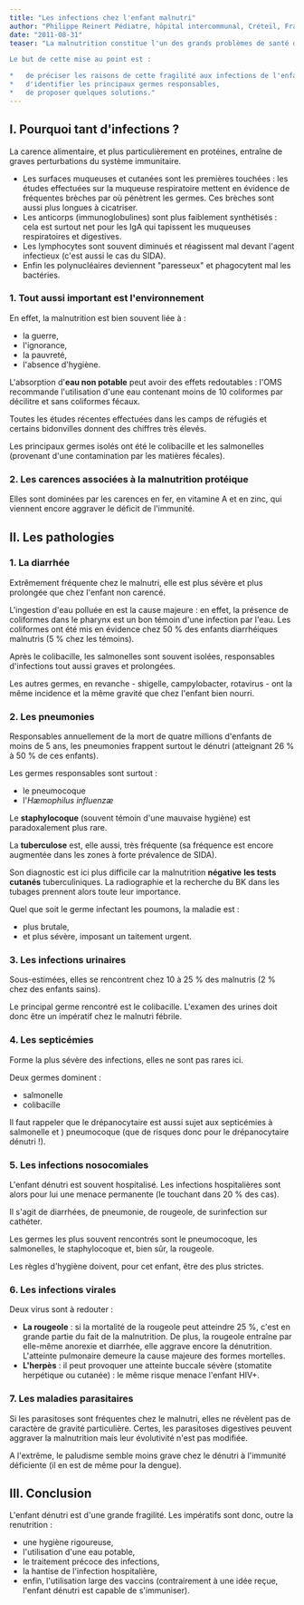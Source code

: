 ```yaml
---
title: "Les infections chez l'enfant malnutri"
author: "Philippe Reinert Pédiatre, hôpital intercommunal, Créteil, France"
date: "2011-08-31"
teaser: "La malnutrition constitue l'un des grands problèmes de santé dans le monde : elle est, chaque année, responsable de la mort de millions d'enfants. Or, cette mortalité est, pour la moitié des cas, causée par une infection.

Le but de cette mise au point est :

*   de préciser les raisons de cette fragilité aux infections de l'enfant malnutri,
*   d'identifier les principaux germes responsables,
*   de proposer quelques solutions."
---
```


## I. Pourquoi tant d'infections ?

La carence alimentaire, et plus particulièrement en protéines, entraîne de graves perturbations du système immunitaire.

*   Les surfaces muqueuses et cutanées sont les premières touchées : les études effectuées sur la muqueuse respiratoire mettent en évidence de fréquentes brèches par où pénètrent les germes. Ces brèches sont aussi plus longues à cicatriser.  
*   Les anticorps (immunoglobulines) sont plus faiblement synthétisés : cela est surtout net pour les IgA qui tapissent les muqueuses respiratoires et digestives.  
*   Les lymphocytes sont souvent diminués et réagissent mal devant l'agent infectieux (c'est aussi le cas du SIDA).  
*   Enfin les polynucléaires deviennent "paresseux" et phagocytent mal les bactéries.

### 1. Tout aussi important est l'environnement

En effet, la malnutrition est bien souvent liée à :

*   la guerre,
*   l'ignorance,
*   la pauvreté,
*   l'absence d'hygiène.

L'absorption d'**eau non potable** peut avoir des effets redoutables : l'OMS recommande l'utilisation d'une eau contenant moins de 10 coliformes par décilitre et sans coliformes fécaux.

Toutes les études récentes effectuées dans les camps de réfugiés et certains bidonvilles donnent des chiffres très élevés.

Les principaux germes isolés ont été le colibacille et les salmonelles (provenant d'une contamination par les matières fécales).

### 2. Les carences associées à la malnutrition protéique

Elles sont dominées par les carences en fer, en vitamine A et en zinc, qui viennent encore aggraver le déficit de l'immunité.

## II. Les pathologies

### 1. La diarrhée

Extrêmement fréquente chez le malnutri, elle est plus sévère et plus prolongée que chez l'enfant non carencé.

L'ingestion d'eau polluée en est la cause majeure : en effet, la présence de coliformes dans le pharynx est un bon témoin d'une infection par l'eau. Les coliformes ont été mis en évidence chez 50 % des enfants diarrhéiques malnutris (5 % chez les témoins).

Après le colibacille, les salmonelles sont souvent isolées, responsables d'infections tout aussi graves et prolongées.

Les autres germes, en revanche - shigelle, campylobacter, rotavirus - ont la même incidence et la même gravité que chez l'enfant bien nourri.

### 2. Les pneumonies

Responsables annuellement de la mort de quatre millions d'enfants de moins de 5 ans, les pneumonies frappent surtout le dénutri (atteignant 26 % à 50 % de ces enfants).

Les germes responsables sont surtout :

*   le pneumocoque
*   l'_Hæmophilus influenzæ_

Le **staphylocoque** (souvent témoin d'une mauvaise hygiène) est paradoxalement plus rare.

La **tuberculose** est, elle aussi, très fréquente (sa fréquence est encore augmentée dans les zones à forte prévalence de SIDA).

Son diagnostic est ici plus difficile car la malnutrition **négative** **les tests cutanés** tuberculiniques. La radiographie et la recherche du BK dans les tubages prennent alors toute leur importance.

Quel que soit le germe infectant les poumons, la maladie est :

*   plus brutale,
*   et plus sévère, imposant un taitement urgent.

### 3. Les infections urinaires

Sous-estimées, elles se rencontrent chez 10 à 25 % des malnutris (2 % chez des enfants sains).

Le principal germe rencontré est le colibacille. L'examen des urines doit donc être un impératif chez le malnutri fébrile.

### 4. Les septicémies

Forme la plus sévère des infections, elles ne sont pas rares ici.

Deux germes dominent :

*   salmonelle
*   colibacille

Il faut rappeler que le drépanocytaire est aussi sujet aux septicémies à salmonelle et ) pneumocoque (que de risques donc pour le drépanocytaire dénutri !).

### 5. Les infections nosocomiales

L'enfant dénutri est souvent hospitalisé. Les infections hospitalières sont alors pour lui une menace permanente (le touchant dans 20 % des cas).

Il s'agit de diarrhées, de pneumonie, de rougeole, de surinfection sur cathéter.

Les germes les plus souvent rencontrés sont le pneumocoque, les salmonelles, le staphylocoque et, bien sûr, la rougeole.

Les règles d'hygiène doivent, pour cet enfant, être des plus strictes.

### 6. Les infections virales

Deux virus sont à redouter :

*   **La rougeole** : si la mortalité de la rougeole peut atteindre 25 %, c'est en grande partie du fait de la malnutrition. De plus, la rougeole entraîne par elle-même anorexie et diarrhée, elle aggrave encore la dénutrition. L'atteinte pulmonaire demeure la cause majeure des formes mortelles.  
*   **L'herpès** : il peut provoquer une atteinte buccale sévère (stomatite herpétique ou cutanée) : le même risque menace l'enfant HIV+.

### 7. Les maladies parasitaires

Si les parasitoses sont fréquentes chez le malnutri, elles ne révèlent pas de caractère de gravité particulière. Certes, les parasitoses digestives peuvent aggraver la malnutrition mais leur évolutivité n'est pas modifiée.

A l'extrême, le paludisme semble moins grave chez le dénutri à l'immunité déficiente (il en est de même pour la dengue).

## III. Conclusion

L'enfant dénutri est d'une grande fragilité. Les impératifs sont donc, outre la renutrition :

*   une hygiène rigoureuse,
*   l'utilisation d'une eau potable,
*   le traitement précoce des infections,
*   la hantise de l'infection hospitalière,
*   enfin, l'utilisation large des vaccins (contrairement à une idée reçue, l'enfant dénutri est capable de s'immuniser).